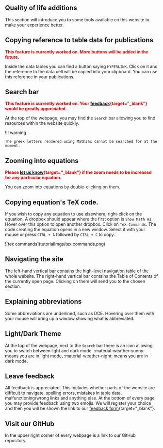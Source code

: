 ## Quality of life additions

This section will introduce you to some tools available on this website to make your experience better.

## Copying reference to table data for publications

<b><font color=#FF0000>This feature is currently worked on. More buttons will be added in the future.</font></b>

Inside the data tables you can find a button saying `HYPERLINK`. Click on it and the reference to the data cell will be copied into your clipboard. You can use this reference in your publications.

## Search bar

<b><font color=#FF0000>This feature is currently worked on. Your [feedback](https://forms.gle/dsfUEZx6P91rBwJe6){target="_blank"} would be greatly appreciated.</font></b>

At the top of the webpage, you may find the `Search` bar allowing you to find resources within the website quickly.

!!! warning
    
    The greek letters rendered using MathJax cannot be searched for at the moment.

## Zooming into equations

<b><font color=#FF0000>Please [let us know](https://forms.gle/dsfUEZx6P91rBwJe6){target="_blank"} if the zoom needs to be increased for any particular equation.</font></b>

You can zoom into equations by double-clicking on them.

## Copying equation's TeX code.

If you wish to copy any equation to use elsewhere, right-click on the equation. A dropbox should appear where the first option is `Show Math As`. Hover over this option to open another dropbox. Click on `TeX Commands`. The code creating the equation opens in a new window. Select it with your mouse or press `CTRL + A` followed by `CTRL + C` to copy.

![tex commands](tutorialImgs/tex commands.png)

## Navigating the site

The left-hand vertical bar contains the high-level navigation table of the whole website. The right-hand vertical bar contains the Table of Contents of the currently open page. Clicking on them will send you to the chosen section.

## Explaining abbreviations

Some abbreviations are underlined, such as DCE. Hovering over them with your mouse will bring up a window showing what is abbreviated.

## Light/Dark Theme

At the top of the webpage, next to the `Search` bar there is an icon allowing you to switch between light and dark mode. :material-weather-sunny: means you are in light mode, :material-weather-night: means you are in dark mode.

## Leave feedback

All feedback is appreciated. This includes whether parts of the website are difficult to navigate, spelling errors, mistakes in table data, malfunctioning/wrong links and anything else. At the bottom of every page you may provide feedback using two emojis. We will register your choice and then you will be shown the link to our [feedback form](https://forms.gle/dsfUEZx6P91rBwJe6){target="_blank"}.

## Visit our GitHub

In the upper right corner of every webpage is a link to our GitHub repository.